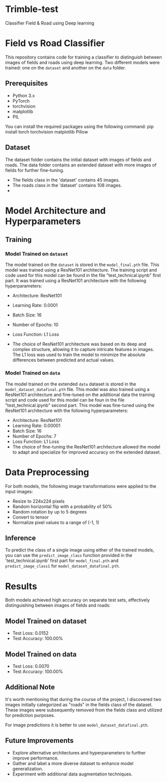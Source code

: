 # Trimble-test
Classifier  Field &amp; Road  using Deep learning
# Field vs Road Classifier

This repository contains code for training a classifier to distinguish between images of fields and roads using deep learning. Two different models were trained: one on the `dataset` and another on the `data` folder.

## Prerequisites

- Python 3.x
- PyTorch
- torchvision
- matplotlib
- PIL

You can install the required packages using the following command:
pip install torch torchvision matplotlib Pillow

## Dataset

The dataset folder contains the initial dataset with images of fields and roads. The data folder contains an extended dataset with more images of fields  for further fine-tuning.

- The fields class in the 'dataset' contains 45 images.
- The roads class in the 'dataset' contains 108 images.
- 
# Model Architecture and Hyperparameters
## Training

### Model Trained on `dataset`

The model trained on the `dataset` is stored in the `model_final.pth` file. This model was trained using a ResNet101 architecture. The training script and code used for this model can be found in the file "test_technical.ipynb" first part. It was trained using a ResNet101 architecture with the following hyperparameters:
- Architecture: ResNet101
- Learning Rate: 0.0001
- Batch Size: 16
- Number of Epochs: 10
- Loss Function: L1 Loss
  
- The choice of ResNet101 architecture was based on its deep and complex structure, allowing it to capture intricate features in images. The L1 loss was used to train the model to minimize the absolute differences between predicted and actual values.

### Model Trained on `data`

The model trained on the extended `data` dataset is stored in the `model_dataset_datafinal.pth` file. This model was also trained using a ResNet101 architecture and fine-tuned on the additional data the training script and code used for this model can be foun in the file "test_technical.ipynb" second part. This model was fine-tuned using the ResNet101 architecture with the following hyperparameters:

- Architecture: ResNet101
- Learning Rate: 0.00001
- Batch Size: 16
- Number of Epochs: 7
- Loss Function: L1 Loss
- The choice of fine-tuning the ResNet101 architecture allowed the model to adapt and specialize for improved accuracy on the extended dataset.

# Data Preprocessing
For both models, the following image transformations were applied to the input images:

- Resize to 224x224 pixels
- Random horizontal flip with a probability of 50%
- Random rotation by up to 5 degrees
- Convert to tensor
- Normalize pixel values to a range of (-1, 1)

## Inference

To predict the class of a single image using either of the trained models, you can use the `predict_image_class` function provided in the 'test_technical.ipynb' first part for `model_final.pth` and `predict_image_class1` for  `model_dataset_datafinal.pth`.

# Results
Both models achieved high accuracy on separate test sets, effectively distinguishing between images of fields and roads:

## Model Trained on dataset
- Test Loss: 0.0152
- Test Accuracy: 100.00%
## Model Trained on data
- Test Loss: 0.0070
- Test Accuracy: 100.00%

## Additional Note
It's worth mentioning that during the course of the project, I discovered two images initially categorized as "roads" in the fields class of the dataset. These images were subsequently removed from the fields class and utilized for prediction purposes.

For image predictions it is better to use `model_dataset_datafinal.pth`.

## Future Improvements
- Explore alternative architectures and hyperparameters to further improve performance.
- Gather and label a more diverse dataset to enhance model generalization.
- Experiment with additional data augmentation techniques.
  
